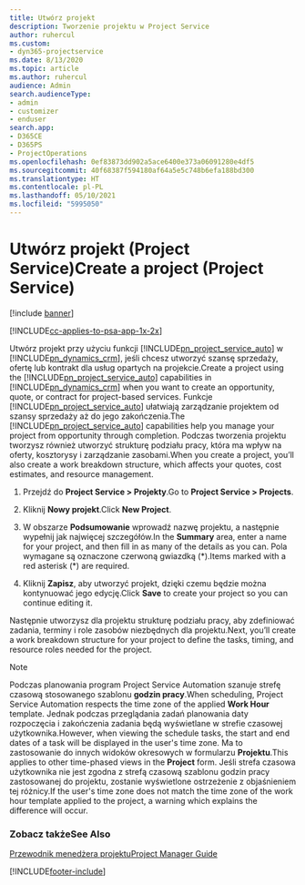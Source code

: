 ```yaml
---
title: Utwórz projekt
description: Tworzenie projektu w Project Service
author: ruhercul
ms.custom:
- dyn365-projectservice
ms.date: 8/13/2020
ms.topic: article
ms.author: ruhercul
audience: Admin
search.audienceType:
- admin
- customizer
- enduser
search.app:
- D365CE
- D365PS
- ProjectOperations
ms.openlocfilehash: 0ef83873dd902a5ace6400e373a06091280e4df5
ms.sourcegitcommit: 40f68387f594180af64a5e5c748b6efa188bd300
ms.translationtype: HT
ms.contentlocale: pl-PL
ms.lasthandoff: 05/10/2021
ms.locfileid: "5995050"
---
```

# <a name="create-a-project-project-service"></a><span data-ttu-id="14bdf-103">Utwórz projekt (Project Service)</span><span class="sxs-lookup"><span data-stu-id="14bdf-103">Create a project (Project Service)</span></span>

[!include [banner](../includes/psa-now-project-operations.md)]

[!INCLUDE[cc-applies-to-psa-app-1x-2x](../includes/cc-applies-to-psa-app-1x-2x.md)]

<span data-ttu-id="14bdf-104">Utwórz projekt przy użyciu funkcji [!INCLUDE[pn_project_service_auto](../includes/pn-project-service-auto.md)] w [!INCLUDE[pn_dynamics_crm](../includes/pn-dynamics-crm.md)], jeśli chcesz utworzyć szansę sprzedaży, ofertę lub kontrakt dla usług opartych na projekcie.</span><span class="sxs-lookup"><span data-stu-id="14bdf-104">Create a project using the [!INCLUDE[pn_project_service_auto](../includes/pn-project-service-auto.md)] capabilities in [!INCLUDE[pn_dynamics_crm](../includes/pn-dynamics-crm.md)] when you want to create an opportunity, quote, or contract for project-based services.</span></span> <span data-ttu-id="14bdf-105">Funkcje [!INCLUDE[pn_project_service_auto](../includes/pn-project-service-auto.md)] ułatwiają zarządzanie projektem od szansy sprzedaży aż do jego zakończenia.</span><span class="sxs-lookup"><span data-stu-id="14bdf-105">The [!INCLUDE[pn_project_service_auto](../includes/pn-project-service-auto.md)] capabilities help you manage your project from opportunity through completion.</span></span> <span data-ttu-id="14bdf-106">Podczas tworzenia projektu tworzysz również utworzyć strukturę podziału pracy, która ma wpływ na oferty, kosztorysy i zarządzanie zasobami.</span><span class="sxs-lookup"><span data-stu-id="14bdf-106">When you create a project, you’ll also create a work breakdown structure, which affects your quotes, cost estimates, and resource management.</span></span>  
  
1.  <span data-ttu-id="14bdf-107">Przejdź do **Project Service > Projekty**.</span><span class="sxs-lookup"><span data-stu-id="14bdf-107">Go to **Project Service > Projects**.</span></span>  
  
2.  <span data-ttu-id="14bdf-108">Kliknij **Nowy projekt**.</span><span class="sxs-lookup"><span data-stu-id="14bdf-108">Click **New Project**.</span></span>  
  
3.  <span data-ttu-id="14bdf-109">W obszarze **Podsumowanie** wprowadź nazwę projektu, a następnie wypełnij jak najwięcej szczegółów.</span><span class="sxs-lookup"><span data-stu-id="14bdf-109">In the **Summary** area, enter a name for your project, and then fill in as many of the details as you can.</span></span> <span data-ttu-id="14bdf-110">Pola wymagane są oznaczone czerwoną gwiazdką (\*).</span><span class="sxs-lookup"><span data-stu-id="14bdf-110">Items marked with a red asterisk (\*) are required.</span></span>  
  
4.  <span data-ttu-id="14bdf-111">Kliknij **Zapisz**, aby utworzyć projekt, dzięki czemu będzie można kontynuować jego edycję.</span><span class="sxs-lookup"><span data-stu-id="14bdf-111">Click **Save** to create your project so you can continue editing it.</span></span>  
  
<span data-ttu-id="14bdf-112">Następnie utworzysz dla projektu strukturę podziału pracy, aby zdefiniować zadania, terminy i role zasobów niezbędnych dla projektu.</span><span class="sxs-lookup"><span data-stu-id="14bdf-112">Next, you’ll create a work breakdown structure for your project to define the tasks, timing, and resource roles needed for the project.</span></span>  

> [!NOTE]
> <span data-ttu-id="14bdf-113">Podczas planowania program Project Service Automation szanuje strefę czasową stosowanego szablonu **godzin pracy**.</span><span class="sxs-lookup"><span data-stu-id="14bdf-113">When scheduling, Project Service Automation respects the time zone of the applied **Work Hour** template.</span></span> <span data-ttu-id="14bdf-114">Jednak podczas przeglądania zadań planowania daty rozpoczęcia i zakończenia zadania będą wyświetlane w strefie czasowej użytkownika.</span><span class="sxs-lookup"><span data-stu-id="14bdf-114">However, when viewing the schedule tasks, the start and end dates of a task will be displayed in the user's time zone.</span></span> <span data-ttu-id="14bdf-115">Ma to zastosowanie do innych widoków okresowych w formularzu **Projektu**.</span><span class="sxs-lookup"><span data-stu-id="14bdf-115">This applies to other time-phased views in the **Project** form.</span></span> <span data-ttu-id="14bdf-116">Jeśli strefa czasowa użytkownika nie jest zgodna z strefą czasową szablonu godzin pracy zastosowanej do projektu, zostanie wyświetlone ostrzeżenie z objaśnieniem tej różnicy.</span><span class="sxs-lookup"><span data-stu-id="14bdf-116">If the user's time zone does not match the time zone of the work hour template applied to the project, a warning which explains the difference will occur.</span></span> 
  
### <a name="see-also"></a><span data-ttu-id="14bdf-117">Zobacz także</span><span class="sxs-lookup"><span data-stu-id="14bdf-117">See Also</span></span>  
 [<span data-ttu-id="14bdf-118">Przewodnik menedżera projektu</span><span class="sxs-lookup"><span data-stu-id="14bdf-118">Project Manager Guide</span></span>](../psa/project-manager-guide.md)


[!INCLUDE[footer-include](../includes/footer-banner.md)]